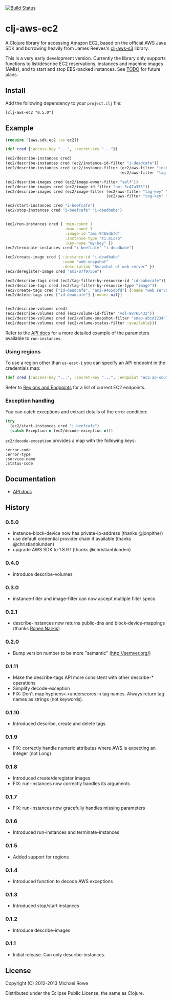 [![Build Status](https://buildhive.cloudbees.com/job/mrowe/job/clj-aws-ec2/badge/icon)](https://buildhive.cloudbees.com/job/mrowe/job/clj-aws-ec2/)

# clj-aws-ec2

A Clojure library for accessing Amazon EC2, based on the official AWS
Java SDK and borrowing heavily from James Reeves's [clj-aws-s3][]
library.

This is a very early development version. Currently the library only
supports functions to list/describe EC2 reservations, instances and
machine images (AMIs), and to start and stop EBS-backed instances. See
[TODO][] for future plans.

[clj-aws-s3]: https://github.com/weavejester/clj-aws-s3
[TODO]: https://github.com/mrowe/clj-aws-ec2/wiki/TODO

## Install

Add the following dependency to your `project.clj` file:

    [clj-aws-ec2 "0.5.0"]

## Example

```clojure
(require '[aws.sdk.ec2 :as ec2])

(def cred {:access-key "...", :secret-key "..."})

(ec2/describe-instances cred)
(ec2/describe-instances cred (ec2/instance-id-filter "i-deadcafe"))
(ec2/describe-instances cred (ec2/instance-filter (ec2/aws-filter "instance-state-name" "running")
                                                  (ec2/aws-filter "tag-key" "role")))

(ec2/describe-images cred (ec2/image-owner-filter "self"))
(ec2/describe-images cred (ec2/image-id-filter "ami-3c47a355"))
(ec2/describe-images cred (ec2/image-filter (ec2/aws-filter "tag-key" "latest")
                                            (ec2/aws-filter "tag-key" "webserver")))

(ec2/start-instances cred "i-beefcafe")
(ec2/stop-instances cred "i-beefcafe" "i-deadbabe")


(ec2/run-instances cred { :min-count 1
                          :max-count 1
                          :image-id "ami-9465dbfd"
                          :instance-type "t1.micro"
                          :key-name "my-key" })
(ec2/terminate-instances cred "i-beefcafe" "i-deadbabe")

(ec2/create-image cred { :instance-id "i-deadbabe"
                         :name "web-snapshot"
                         :description "Snapshot of web server" })
(ec2/deregister-image cred "ami-07f9756e")

(ec2/describe-tags cred (ec2/tag-filter-by-resource-id "id-babecafe"))
(ec2/describe-tags cred (ec2/tag-filter-by-resource-type "image"))
(ec2/create-tags cred ["id-deadcafe", "ami-9465dbfd"] {:name "web server" :owner "ops"})
(ec2/delete-tags cred ["id-deadcafe"] {:owner nil})


(ec2/describe-volumes cred)
(ec2/describe-volumes cred (ec2/volume-id-filter "vol-98765432"))
(ec2/describe-volumes cred (ec2/volume-snapshot-filter "snap-abcd1234"))
(ec2/describe-volumes cred (ec2/volume-status-filter :available)))
```

Refer to the
[API docs](http://mikerowecode.com/clj-aws-ec2/aws.sdk.ec2.html#var-run-instances)
for a more detailed example of the parameters available to
`run-instances`.

### Using regions

To use a region other than `us-east-1` you can specify an API endpoint
in the credentials map:

```clojure
(def cred {:access-key "...", :secret-key "...", :endpoint "ec2.ap-southeast-2.amazonaws.com"})
```

Refer to [Regions and Endpoints][] for a list of current EC2 endpoints.

[Regions and Endpoints]: http://docs.amazonwebservices.com/general/latest/gr/rande.html#ec2_region

### Exception handling

You can catch exceptions and extract details of the error condition:

```clojure
(try
  (ec2/start-instances cred "i-beefcafe")
  (catch Exception e (ec2/decode-exception e)))
```

`ec2/decode-exception` provides a map with the following keys:

    :error-code
    :error-type
    :service-name
    :status-code


## Documentation

* [API docs](http://mrowe.github.com/clj-aws-ec2/)

## History

### 0.5.0

 * instance-block-device now has private-ip-address (thanks @jonpither)
 * use default credential provider chain if available (thanks @christianblunden)
 * upgrade AWS SDK to 1.8.9.1 (thanks @christianblunden)

### 0.4.0

 * introduce describe-volumes

### 0.3.0

 * instance-filter and image-filter can now accept multiple filter specs

### 0.2.1

 * describe-instances now returns public-dns and block-device-mappings (thanks [Ronen Narkis](https://github.com/narkisr))

### 0.2.0

 * Bump version number to be more "semantic" (http://semver.org/)

### 0.1.11

 * Make the describe-tags API more consistent with other describe-* operations
 * Simplify decode-exception
 * FIX: Don't map hyphens<->underscores in tag names. Always return tag names as strings (not keywords).


### 0.1.10

 * Introduced describe, create and delete tags


### 0.1.9

 * FIX: correctly handle numeric attributes where AWS is expecting an Integer (not Long)


### 0.1.8

 * Introduced create/deregister images
 * FIX: run-instances now correctly handles its arguments


### 0.1.7

 * FIX: run-instances now gracefully handles missing parameters

### 0.1.6

 * Introduced run-instances and terminate-instances

### 0.1.5

 * Added support for regions

### 0.1.4

 * Introduced function to decode AWS exceptions

### 0.1.3

 * Introduced stop/start instances

### 0.1.2

 * Introduce describe-images

### 0.1.1

 * Initial release. Can only describe-instances.


## License

Copyright (C) 2012-2013 Michael Rowe

Distributed under the Eclipse Public License, the same as Clojure.
